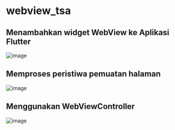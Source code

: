 # webview_tsa

## Menambahkan widget WebView ke Aplikasi Flutter
![image](https://user-images.githubusercontent.com/64391578/191058204-0bd5980d-4708-4ad0-b09a-561101f29476.png)

## Memproses peristiwa pemuatan halaman
![image](https://user-images.githubusercontent.com/64391578/191060791-6e5438a8-bd92-45a0-8848-e98d79e1fce6.png)

## Menggunakan WebViewController
![image](https://user-images.githubusercontent.com/64391578/191061751-d585997b-f9f1-4859-aa90-42639c4865fb.png)
